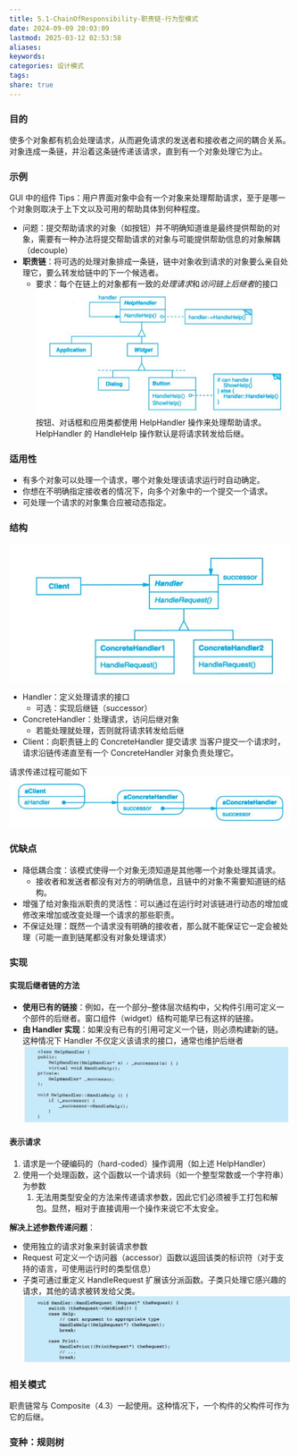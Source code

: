 ```yaml
---
title: 5.1-ChainOfResponsibility-职责链-行为型模式
date: 2024-09-09 20:03:09
lastmod: 2025-03-12 02:53:58
aliases: 
keywords: 
categories: 设计模式
tags: 
share: true
---
```





### 目的
使多个对象都有机会处理请求，从而避免请求的发送者和接收者之间的耦合关系。
对象连成一条链，并沿着这条链传递该请求，直到有一个对象处理它为止。

### 示例

GUI 中的组件 Tips：用户界面对象中会有一个对象来处理帮助请求，至于是哪一个对象则取决于上下文以及可用的帮助具体到何种程度。

- 问题：提交帮助请求的对象（如按钮）并不明确知道谁是最终提供帮助的对象，需要有一种办法将提交帮助请求的对象与可能提供帮助信息的对象解耦（decouple）
- **职责链**：将可选的处理对象排成一条链，链中对象收到请求的对象要么亲自处理它，要么转发给链中的下一个候选者。
	- 要求：每个在链上的对象都有一致的*处理请求*和*访问链上后继者*的接口
![](./assets/5.1-ChainOfResponsibility-%E8%81%8C%E8%B4%A3%E9%93%BE-%E8%A1%8C%E4%B8%BA%E5%9E%8B%E6%A8%A1%E5%BC%8F/image-2023-10-08_10-04-55-745.png)
按钮、对话框和应用类都使用 HelpHandler 操作来处理帮助请求。 HelpHandler 的 HandleHelp 操作默认是将请求转发给后继。

### 适用性

- 有多个对象可以处理一个请求，哪个对象处理该请求运行时自动确定。
- 你想在不明确指定接收者的情况下，向多个对象中的一个提交一个请求。
- 可处理一个请求的对象集合应被动态指定。


### 结构
![](./assets/5.1-ChainOfResponsibility-%E8%81%8C%E8%B4%A3%E9%93%BE-%E8%A1%8C%E4%B8%BA%E5%9E%8B%E6%A8%A1%E5%BC%8F/image-2023-10-08_10-05-58-915.png)
- Handler：定义处理请求的接口
	- 可选：实现后继链（successor）
- ConcreteHandler：处理请求，访问后继对象
	- 若能处理就处理，否则就将请求转发给后继
- Client：向职责链上的 ConcreteHandler 提交请求
当客户提交一个请求时，请求沿链传递直至有一个 ConcreteHandler 对象负责处理它。

请求传递过程可能如下
![](./assets/5.1-ChainOfResponsibility-%E8%81%8C%E8%B4%A3%E9%93%BE-%E8%A1%8C%E4%B8%BA%E5%9E%8B%E6%A8%A1%E5%BC%8F/image-2023-10-08_10-06-26-399.png)

### 优缺点

- 降低耦合度：该模式使得一个对象无须知道是其他哪一个对象处理其请求。
	- 接收者和发送者都没有对方的明确信息，且链中的对象不需要知道链的结构。
- 增强了给对象指派职责的灵活性：可以通过在运行时对该链进行动态的增加或修改来增加或改变处理一个请求的那些职责。
- 不保证处理：既然一个请求没有明确的接收者，那么就不能保证它一定会被处理（可能一直到链尾都没有对象处理请求）

### 实现

#### 实现后继者链的方法

- **使用已有的链接**：例如，在一个部分–整体层次结构中，父构件引用可定义一个部件的后继者。窗口组件（widget）结构可能早已有这样的链接。
- **由 Handler 实现**：如果没有已有的引用可定义一个链，则必须构建新的链。这种情况下 Handler 不仅定义该请求的接口，通常也维护后继者
![](./assets/5.1-ChainOfResponsibility-%E8%81%8C%E8%B4%A3%E9%93%BE-%E8%A1%8C%E4%B8%BA%E5%9E%8B%E6%A8%A1%E5%BC%8F/image-2023-10-08_10-22-13-233.png)


#### 表示请求

1. 请求是一个硬编码的（hard-coded）操作调用（如上述 HelpHandler）
2. 使用一个处理函数，这个函数以一个请求码（如一个整型常数或一个字符串）为参数
	1. 无法用类型安全的方法来传递请求参数，因此它们必须被手工打包和解包。显然，相对于直接调用一个操作来说它不太安全。

**解决上述参数传递问题**：
- 使用独立的请求对象来封装请求参数
- Request 可定义一个访问器（accessor）函数以返回该类的标识符（对于支持的语言，可使用运行时的类型信息）
- 子类可通过重定义 HandleRequest 扩展该分派函数。子类只处理它感兴趣的请求，其他的请求被转发给父类。
![](./assets/5.1-ChainOfResponsibility-%E8%81%8C%E8%B4%A3%E9%93%BE-%E8%A1%8C%E4%B8%BA%E5%9E%8B%E6%A8%A1%E5%BC%8F/image-2023-10-08_10-26-57-404.png)


### 相关模式
职责链常与 Composite（4.3）一起使用。这种情况下，一个构件的父构件可作为它的后继。

### 变种：规则树

